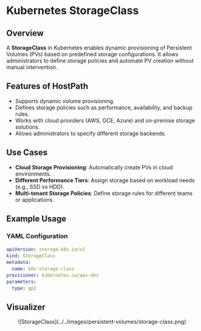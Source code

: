 # Kubernetes StorageClass

## Overview

A **StorageClass** in Kubernetes enables dynamic provisioning of Persistent Volumes (PVs) based on predefined storage configurations. It allows administrators to define storage policies and automate PV creation without manual intervention.

## Features of HostPath

- Supports dynamic volume provisioning.
- Defines storage policies such as performance, availability, and backup rules.
- Works with cloud providers (AWS, GCE, Azure) and on-premise storage solutions.
- Allows administrators to specify different storage backends.

## Use Cases

- **Cloud Storage Provisioning**: Automatically create PVs in cloud environments.
- **Different Performance Tiers**: Assign storage based on workload needs (e.g., SSD vs HDD).
- **Multi-tenant Storage Policies**: Define storage rules for different teams or applications.

## Example Usage

### YAML Configuration

```yaml
apiVersion: storage.k8s.io/v1
kind: StorageClass
metadata:
  name: k8s-storage-class
provisioner: kubernetes.io/aws-ebs
parameters:
  type: gp2
```

## Visualizer

<div align="center">
![StorageClass](../../images/persistent-volumes/storage-class.png)
</div>
